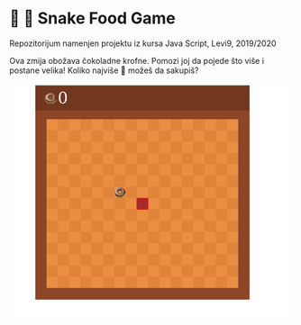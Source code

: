 # :snake: :doughnut: Snake Food Game
Repozitorijum namenjen projektu iz kursa Java Script, Levi9, 2019/2020

Ova zmija obožava čokoladne krofne. Pomozi joj da pojede što više i postane velika! 
Koliko najviše :doughnut: možeš da sakupiš?

<img src = 'img/snake.png' width = "800px" alt = "drawing"/>
